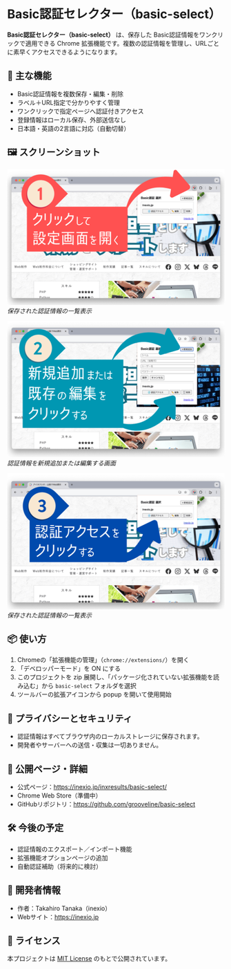 # Basic認証セレクター（basic-select）

**Basic認証セレクター（basic-select）** は、保存した Basic認証情報をワンクリックで適用できる Chrome 拡張機能です。複数の認証情報を管理し、URLごとに素早くアクセスできるようになります。

## 🌟 主な機能

- Basic認証情報を複数保存・編集・削除
- ラベル＋URL指定で分かりやすく管理
- ワンクリックで指定ページへ認証付きアクセス
- 登録情報はローカル保存、外部送信なし
- 日本語・英語の2言語に対応（自動切替）

## 🖼 スクリーンショット

![POPUP画面](images/screenshot1.png)  
*保存された認証情報の一覧表示*

![新規追加画面](images/screenshot2.png)  
*認証情報を新規追加または編集する画面*

![Basic認証を開く画面](images/screenshot3.png)  
*保存された認証情報の一覧表示*

## 📦 使い方

1. Chromeの「拡張機能の管理」（`chrome://extensions/`）を開く
2. 「デベロッパーモード」を ON にする
3. このプロジェクトを zip 展開し、「パッケージ化されていない拡張機能を読み込む」から `basic-select` フォルダを選択
4. ツールバーの拡張アイコンから popup を開いて使用開始

## 📝 プライバシーとセキュリティ

- 認証情報はすべてブラウザ内のローカルストレージに保存されます。
- 開発者やサーバーへの送信・収集は一切ありません。

## 🔗 公開ページ・詳細

- 公式ページ：https://inexio.jp/inxresults/basic-select/
- Chrome Web Store（準備中） 
- GitHubリポジトリ：https://github.com/grooveline/basic-select

## 🛠 今後の予定

- 認証情報のエクスポート／インポート機能
- 拡張機能オプションページの追加
- 自動認証補助（将来的に検討）

## 👤 開発者情報

- 作者：Takahiro Tanaka（inexio）
- Webサイト：https://inexio.jp

## 📄 ライセンス

本プロジェクトは [MIT License](LICENSE) のもとで公開されています。
